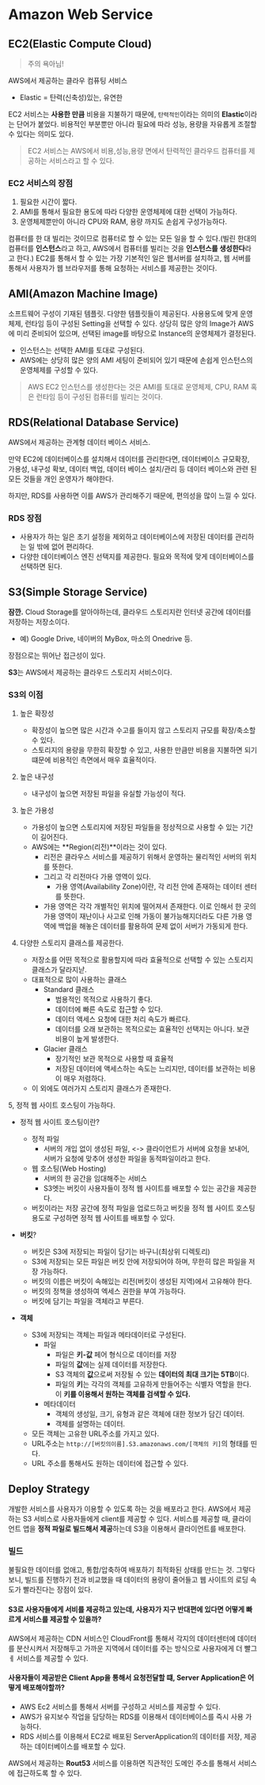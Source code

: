 # Amazon Web Service

## EC2(Elastic Compute Cloud)
> 주의 욕아님!

AWS에서 제공하는 클라우 컴퓨팅 서비스
* Elastic = 탄력(신축성)있는, 유연한  

EC2 서비스는 **사용한 만큼** 비용을 지불하기 때문에, `탄력적인`이라는 의미의 **Elastic**이라는 단어가 붙었다.
비용적인 부분뿐만 아니라 필요에 따라 성능, 용량을 자유롭게 조절할 수 있다는 의미도 있다.

> EC2 서비스는 AWS에서 비용,성능,용량 면에서 탄력적인 클라우드 컴퓨터를 제공하는 서비스라고 할 수 있다.

### EC2 서비스의 장점
1. 필요한 시간이 짧다.
2. AMI를 통해서 필요한 용도에 따라 다양한 운영체제에 대한 선택이 가능하다.
3. 운영체제뿐만이 아니라 CPU와 RAM, 용량 까지도 손쉽게 구성가능하다.

컴퓨터를 한 대 빌리는 것이므로 컴퓨터로 할 수 있는 모든 일을 할 수 있다.(빌린 한대의 컴퓨터를 **인스턴스**라고 하고, AWS에서 컴퓨터를 빌리는 것을 **인스턴스를 생성한다**라고 한다.)
EC2를 통해서 할 수 있는 가장 기본적인 일은 웹서버를 설치하고, 웹 서버를 통해서 사용자가 웹 브라우저를 통해 요청하는 서비스를 제공한는 것이다.


## AMI(Amazon Machine Image)
소프트웨어 구성이 기재된 템플릿.
다양한 템플릿들이 제공된다.
사용용도에 맞게 운영체제, 런타임 등이 구성된 Setting을 선택할 수 있다. 상당히 많은 양의 Image가 AWS에 미리 준비되어 있으며, 선택된 image를 바탕으로 Instance의 운영체제가 결정된다.
* 인스턴스는 선택한 AMI를 토대로 구성된다.
* AWS에는 상당히 많은 양의 AMI 세팅이 준비되어 있기 때문에 손쉽게 인스턴스의 운영체제를 구성할 수 있다.

> AWS EC2 인스턴스를 생성한다는 것은 AMI를 토대로 운영체제, CPU, RAM 혹은 런타임 등이 구성된 컴퓨터를 빌리는 것이다.


## RDS(Relational Database Service)
AWS에서 제공하는 관계형 데이터 베이스 서비스.

만약 EC2에 데이터베이스를 설치해서 데이터를 관리한다면, 데이터베이스 규모확장, 가용성, 내구성 확보, 데이터 백업, 데이터 베이스 설치/관리 등 데이터 베이스와 관련 된 모든 것들을 개인 운영자가 해야한다.

하지만, RDS를 사용하면 이를 AWS가 관리해주기 때문에, 편의성을 많이 느낄 수 있다.


### RDS 장점
* 사용자가 하는 일은 초기 설정을 제외하고 데이터베이스에 저장된 데이터를 관리하는 일 밖에 없어 편리하다.
* 다양한 데이터베이스 엔진 선택지를 제공한다. 필요와 목적에 맞게 데이터베이스를 선택하면 된다.


## S3(Simple Storage Service)

**잠깐.**
Cloud Storage를 알아야하는데, 클라우드 스토리지란 인터넷 공간에 데이터를 저장하는 저장소이다.

* 예) Google Drive, 네이버의 MyBox, 마소의 Onedrive 등.

장점으로는 뛰어난 접근성이 있다.

**S3**는 AWS에서 제공하는 클라우드 스토리지 서비스이다.
### S3의 이점
1. 높은 확장성
    * 확장성이 높으면 많은 시간과 수고를 들이지 않고 스토리지 규모를 확장/축소할 수 있다. 
    * 스토리지의 용량을 무한히 확장할 수 있고, 사용한 만큼만 비용을 지불하면 되기 떄문에 비용적인 측면에서 매우 효율적이다.
2. 높은 내구성
    * 내구성이 높으면 저장된 파일을 유실할 가능성이 적다.
3. 높은 가용성 
    * 가용성이 높으면 스토리지에 저장된 파일들을 정상적으로 사용할 수 있는 기간이 길어진다.
    * AWS에는 **Region(리전)**이라는 것이 있다.
      * 리전은 클라우스 서비스를 제공하기 위해서 운영하는 물리적인 서버의 위치를 뜻한다.
      * 그리고 각 리전마다 가용 영역이 있다. 
        * 가용 영역(Availability Zone)이란, 각 리전 안에 존재하는 데이터 센터를 뜻한다.
       * 가용 영역은 각각 개별적인 위치에 떨어져서 존재한다. 이로 인해서 한 곳의 가용 영역이 재난이나 사고로 인해 가동이 불가능해지더라도 다른 가용 영역에 백업을 해놓은 데이터를 활용하여 문제 없이 서버가 가동되게 한다.
       
4. 다양한 스토리지 클래스를 제공한다.
    * 저장소를 어떤 목적으로 활용할지에 따라 효율적으로 선택할 수 있는 스토리지 클래스가 달라지낟.
    * 대표적으로 많이 사용하는 클래스
      * Standard 클래스
        * 범용적인 목적으로 사용하기 좋다.
        * 데이터에 빠른 속도로 접근할 수 있다. 
        * 데이터 액세스 요청에 대한 처리 속도가 빠르다.
        * 데이터를 오래 보관하는 목적으로는 효율적인 선택지는 아니다. 보관 비용이 높게 발생한다.
      * Glacier 클래스
        * 장기적인 보관 목적으로 사용할 때 효율적
        * 저장된 데이터에 액세스하는 속도는 느리지만, 데이터를 보관하는 비용이 매우 저렴하다.
    * 이 외에도 여러가지 스토리지 클래스가 존재한다.

5, 정적 웹 사이트 호스팅이 가능하다.
 * 정적 웹 사이트 호스팅이란?
   * 정적 파일
     * 서버의 개입 없이 생성된 파일, <-> 클라이언트가 서버에 요청을 보내어, 서버가 요청에 맞추어 생성한 파일을 동적파일이라고 한다. 
   * 웹 호스팅(Web Hosting)
     * 서버의 한 공간을 임대해주는 서비스
     * S3엣는 버킷이 사용자들이 정적 웹 사이트를 배포할 수 있는 공간을 제공한다.
   * 버킷이라는 저장 공간에 정적 파일을 업로드하고 버킷을 정적 웹 사이트 호스팅 용도로 구성하면 정적 웹 사이트를 배포할 수 있다.
   
 * **버킷**?
   * 버킷은 S3에 저장되는 파일이 담기는 바구니(최상위 디렉토리)
   * S3에 저장되는 모든 파일은 버킷 안에 저장되어야 하며, 무한히 많은 파일을 저장 가능하다.
   * 버킷의 이름은 버킷이 속해있는 리전(버킷이 생성된 지역)에서 고유해야 한다.
   * 버킷의 정책을 생성하여 엑세스 권한을 부여 가능하다.
   * 버킷에 담기는 파일을 객체라고 부른다.
 * **객체**
   * S3에 저장되는 객체는 파일과 메타데이터로 구성된다.
     * 파일
       * 파일은 **키-값** 페어 형식으로 데이터를 저장
       * 파일의 **값**에는 실제 데이터를 저장한다.
       * S3 객체의 **값**으로써 저장될 수 있는 **데이터의 최대 크기는 5TB**이다.
       * 파일의 **키**는 각각의 객체를 고유하게 만들어주는 식별자 역할을 한다. 이 **키를 이용해서 원하는 객체를 검색할 수 있다.**
     * 메타데이터
       * 객체의 생성일, 크기, 유형과 같은 객체에 대한 정보가 담긴 데이터.
       * 객체를 설명하는 데이터.
   * 모든 객체는 고유한 URL주소를 가지고 있다.
   * URL주소는 `http://[버킷의이름].S3.amazonaws.com/[객체의 키]`의 형태를 띤다. 
   * URL 주소를 통해서도 원하는 데이터에 접근할 수 있다.
   

## Deploy Strategy
개발한 서비스를 사용자가 이용할 수 있도록 하는 것을 배포라고 한다.
AWS에서 제공하는 S3 서비스로 사용자들에게 client를 제공할 수 있다.
서비스를 제공할 때, 클라이언트 앱을 **정적 파일로 빌드해서 제공**하는데 S3을 이용해서 클라이언트를 배포한다.


### 빌드
불필요한 데이터를 없애고, 통합/압축하여 배포하기 최적화된 상태를 만드는 것. 그렇다보니, 빌드를 진행하기 전과 비교했을 때 데이터의 용량이 줄어들고 웹 사이트의 로딩 속도가 빨라진다는 장점이 있다.


#### S3로 사용자들에게 서비를 제공하고 있는데, 사용자가 지구 반대편에 있다면 어떻게 빠르게 서비스를 제공할 수 있을까?
AWS에서 제공하는 CDN 서비스인 CloudFront를 통해서 각지의 데이터센터에 데이터를 분산시켜서 저장해두고 가까운 지역에서 데이터를 주는 방식으로 사용자에게 더 빨그ㅔ 서비스를 제공할 수 있다.

#### 사용자들이 제공받은 Client App을 통해서 요청전달할 떄, Server Application은 어떻게 배포해야할까?
* AWS Ec2 서비스를 통해서 서버를 구성하고 서비스를 제공할 수 있다.
* AWS가 유지보수 작업을 담당하는 RDS를 이용해서 데이터베이스를 즉시 사용 가능하다.
* RDS 서비스를 이용해서 EC2로 배포된 ServerApplication의 데이터를 저장, 제공하는 데이터베이스를 배포할 수 있다.

AWS에서 제공하는 **Rout53** 서비스를 이용하면 직관적인 도메인 주소를 통해서 서비스에 접근하도록 할 수 있다.

   
